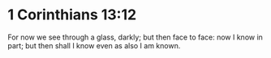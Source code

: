 # 1 Corinthians 13:12

For now we see through a glass, darkly; but then face to face: now I know in part; but then shall I know even as also I am known.